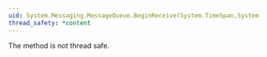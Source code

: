 ```yaml
---
uid: System.Messaging.MessageQueue.BeginReceive(System.TimeSpan,System.Object,System.AsyncCallback)
thread_safety: *content
---
```


The method is not thread safe.


